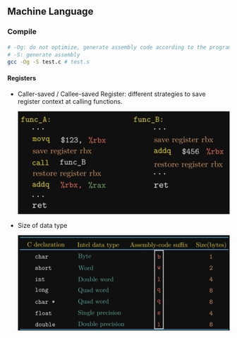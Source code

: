 ## Machine Language

### Compile

```bash
# -Og: do not optimize, generate assembly code according to the program
# -S: generate assembly
gcc -Og -S test.c # test.s
```



#### Registers

* Caller-saved / Callee-saved Register: different strategies to save register context at calling functions.

  ![image-20221202173128425](03_Machine_Language.assets/image-20221202173128425.png)

* Size of data type

  ![image-20221202173302728](03_Machine_Language.assets/image-20221202173302728.png)